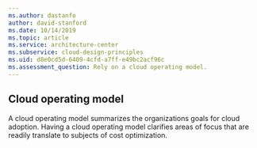 ```yaml
---
ms.author: dastanfo
author: david-stanford
ms.date: 10/14/2019
ms.topic: article
ms.service: architecture-center
ms.subservice: cloud-design-principles
ms.uid: d8e0cd5d-6409-4cfd-a7ff-e49bc2acf96c
ms.assessment_question: Rely on a cloud operating model.
---
```

## Cloud operating model

A cloud operating model summarizes the organizations goals for cloud adoption. Having a cloud operating model clarifies areas of focus that are readily translate to subjects of cost optimization.
